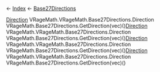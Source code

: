 ← [Index](Api-Index) ← [Base27Directions](VRageMath.Base27Directions)

[Direction](VRageMath.Base27Directions+Direction) VRageMath.VRageMath.Base27Directions.Direction VRageMath.Base27Directions.GetDirection(vec)()[Direction](VRageMath.Base27Directions+Direction) VRageMath.VRageMath.Base27Directions.Direction VRageMath.Base27Directions.GetDirection(vec)()[Direction](VRageMath.Base27Directions+Direction) VRageMath.VRageMath.Base27Directions.Direction VRageMath.Base27Directions.GetDirection(vec)()[Direction](VRageMath.Base27Directions+Direction) VRageMath.VRageMath.Base27Directions.Direction VRageMath.Base27Directions.GetDirection(vec)()